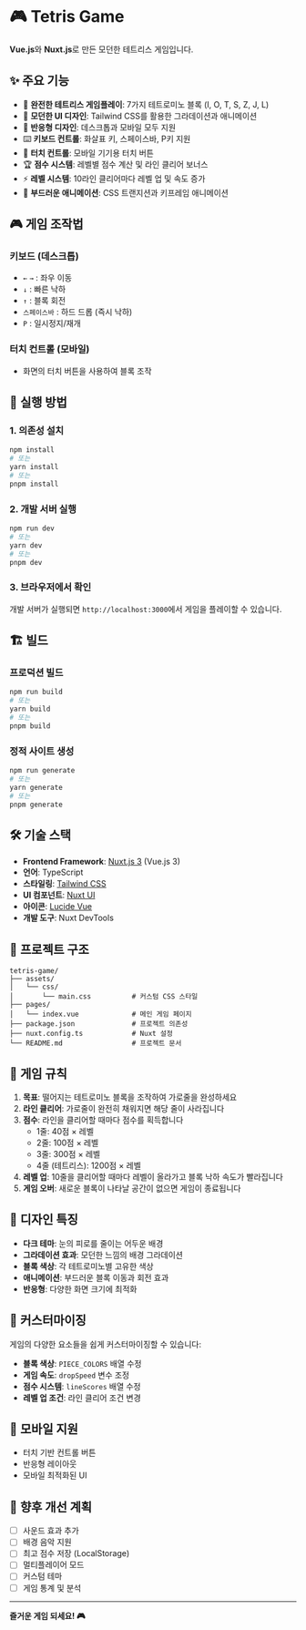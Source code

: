 # 🎮 Tetris Game

**Vue.js**와 **Nuxt.js**로 만든 모던한 테트리스 게임입니다.

## ✨ 주요 기능

- 🎯 **완전한 테트리스 게임플레이**: 7가지 테트로미노 블록 (I, O, T, S, Z, J, L)
- 🎨 **모던한 UI 디자인**: Tailwind CSS를 활용한 그라데이션과 애니메이션
- 📱 **반응형 디자인**: 데스크톱과 모바일 모두 지원
- ⌨️ **키보드 컨트롤**: 화살표 키, 스페이스바, P키 지원
- 📱 **터치 컨트롤**: 모바일 기기용 터치 버튼
- 🏆 **점수 시스템**: 레벨별 점수 계산 및 라인 클리어 보너스
- ⚡ **레벨 시스템**: 10라인 클리어마다 레벨 업 및 속도 증가
- 🎵 **부드러운 애니메이션**: CSS 트랜지션과 키프레임 애니메이션

## 🎮 게임 조작법

### 키보드 (데스크톱)
- `←` `→` : 좌우 이동
- `↓` : 빠른 낙하
- `↑` : 블록 회전
- `스페이스바` : 하드 드롭 (즉시 낙하)
- `P` : 일시정지/재개

### 터치 컨트롤 (모바일)
- 화면의 터치 버튼을 사용하여 블록 조작

## 🚀 실행 방법

### 1. 의존성 설치
```bash
npm install
# 또는
yarn install
# 또는
pnpm install
```

### 2. 개발 서버 실행
```bash
npm run dev
# 또는
yarn dev
# 또는
pnpm dev
```

### 3. 브라우저에서 확인
개발 서버가 실행되면 `http://localhost:3000`에서 게임을 플레이할 수 있습니다.

## 🏗️ 빌드

### 프로덕션 빌드
```bash
npm run build
# 또는
yarn build
# 또는
pnpm build
```

### 정적 사이트 생성
```bash
npm run generate
# 또는
yarn generate
# 또는
pnpm generate
```

## 🛠️ 기술 스택

- **Frontend Framework**: [Nuxt.js 3](https://nuxt.com/) (Vue.js 3)
- **언어**: TypeScript
- **스타일링**: [Tailwind CSS](https://tailwindcss.com/)
- **UI 컴포넌트**: [Nuxt UI](https://ui.nuxt.com/)
- **아이콘**: [Lucide Vue](https://lucide.dev/)
- **개발 도구**: Nuxt DevTools

## 📁 프로젝트 구조

```
tetris-game/
├── assets/
│   └── css/
│       └── main.css          # 커스텀 CSS 스타일
├── pages/
│   └── index.vue             # 메인 게임 페이지
├── package.json              # 프로젝트 의존성
├── nuxt.config.ts            # Nuxt 설정
└── README.md                 # 프로젝트 문서
```

## 🎯 게임 규칙

1. **목표**: 떨어지는 테트로미노 블록을 조작하여 가로줄을 완성하세요
2. **라인 클리어**: 가로줄이 완전히 채워지면 해당 줄이 사라집니다
3. **점수**: 라인을 클리어할 때마다 점수를 획득합니다
   - 1줄: 40점 × 레벨
   - 2줄: 100점 × 레벨
   - 3줄: 300점 × 레벨
   - 4줄 (테트리스): 1200점 × 레벨
4. **레벨 업**: 10줄을 클리어할 때마다 레벨이 올라가고 블록 낙하 속도가 빨라집니다
5. **게임 오버**: 새로운 블록이 나타날 공간이 없으면 게임이 종료됩니다

## 🎨 디자인 특징

- **다크 테마**: 눈의 피로를 줄이는 어두운 배경
- **그라데이션 효과**: 모던한 느낌의 배경 그라데이션
- **블록 색상**: 각 테트로미노별 고유한 색상
- **애니메이션**: 부드러운 블록 이동과 회전 효과
- **반응형**: 다양한 화면 크기에 최적화

## 🔧 커스터마이징

게임의 다양한 요소들을 쉽게 커스터마이징할 수 있습니다:

- **블록 색상**: `PIECE_COLORS` 배열 수정
- **게임 속도**: `dropSpeed` 변수 조정
- **점수 시스템**: `lineScores` 배열 수정
- **레벨 업 조건**: 라인 클리어 조건 변경

## 📱 모바일 지원

- 터치 기반 컨트롤 버튼
- 반응형 레이아웃
- 모바일 최적화된 UI

## 🌟 향후 개선 계획

- [ ] 사운드 효과 추가
- [ ] 배경 음악 지원
- [ ] 최고 점수 저장 (LocalStorage)
- [ ] 멀티플레이어 모드
- [ ] 커스텀 테마
- [ ] 게임 통계 및 분석

---

**즐거운 게임 되세요! 🎮**